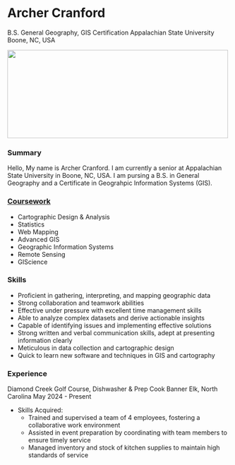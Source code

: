 # Archer Cranford
B.S. General Geography, GIS Certification
Appalachian State University
Boone, NC, USA

<img src="./Campus_Picture.jpg" width="500" height="200" />

### Summary
Hello, My name is Archer Cranford. I am currently a senior at Appalachian State University in Boone, NC, USA. I am pursing a B.S. in General Geography and a Certificate in Geograhpic Information Systems (GIS). 

### [Coursework](https://geo.appstate.edu/undergraduate-students/academics/undergraduate-course-descriptions)
- Cartographic Design & Analysis
- Statistics
- Web Mapping
- Advanced GIS
- Geographic Information Systems
- Remote Sensing
- GIScience

### Skills
- Proficient in gathering, interpreting, and mapping geographic data
- Strong collaboration and teamwork abilities
- Effective under pressure with excellent time management skills
- Able to analyze complex datasets and derive actionable insights
- Capable of identifying issues and implementing effective solutions
- Strong written and verbal communication skills, adept at presenting information clearly
- Meticulous in data collection and cartographic design
- Quick to learn new software and techniques in GIS and cartography

### Experience 
Diamond Creek Golf Course, Dishwasher & Prep Cook Banner Elk, North Carolina
May 2024 - Present
- Skills Acquired:
    - Trained and supervised a team of 4 employees, fostering a collaborative work environment
    - Assisted in event preparation by coordinating with team members to ensure timely service
    - Managed inventory and stock of kitchen supplies to maintain high standards of service
